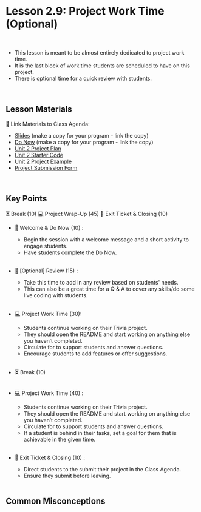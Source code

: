 # Lesson 2.9: Project Work Time (Optional)

<br>

- This lesson is meant to be almost entirely dedicated to project work time.
- It is the last block of work time students are scheduled to have on this project.
- There is optional time for a quick review with students.
<br>

## Lesson Materials

📖 Link Materials to Class Agenda:
- [Slides](https://docs.google.com/presentation/d/15skfS79BOnYL4-jREXpSLFqUSaaAdvYJ3kCW3fDnj4E/edit?usp=sharing) (make a copy for your program - link the copy)
- [Do Now](https://codenation.padlet.org/mikahughes/make-a-copy-flw2-unit-2-project-temp-check-ehnhpfeye9eu0p02) (make a copy for your program - link the copy)
- [Unit 2 Project Plan](https://docs.google.com/document/d/19vMZ4mt0Qv0xn42BaK-Lo67ufpCPt2X0kvzaAU2UEGU/edit?usp=sharing)
- [Unit 2 Starter Code](https://github.com/itscodenation/flw2-trivia-23-24-starter)
- [Unit 2 Project Example](https://csb-etsuz6.netlify.app/)
- [Project Submission Form](https://forms.gle/5BQLyaNjbMnQd1du9)


<br>

## Key Points

⏳ Break (10)
💻 Project Wrap-Up (45)
👋 Exit Ticket & Closing (10)


- 👋 Welcome & Do Now (10) :
    - Begin the session with a welcome message and a short activity to engage students.
    - Have students complete the Do Now.<br><br>

- 🔄 [Optional] Review (15) :
    - Take this time to add in any review based on students' needs.
    - This can also be a great time for a Q & A to cover any skills/do some live coding with students.<br><br>

- 💻 Project Work Time (30):
    - Students continue working on their Trivia project.
    - They should open the README and start working on anything else you haven’t completed.
    - Circulate for to support students and answer questions.
    - Encourage students to add features or offer suggestions.<br><br>

- ⏳ Break (10)<br><br>

- 💻 Project Work Time (40) :
    - Students continue working on their Trivia project.
    - They should open the README and start working on anything else you haven’t completed.
    - Circulate for to support students and answer questions.
    - If a student is behind in their tasks, set a goal for them that is achievable in the given time.<br><br>

- 👋 Exit Ticket & Closing (10) :
    - Direct students to the submit their project in the Class Agenda.
    - Ensure they submit before leaving.<br><br>


## Common Misconceptions
